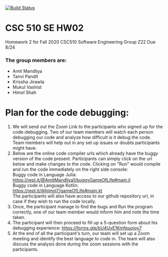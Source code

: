 [![Build Status](https://travis-ci.org/AmitMandliya/gameOfLife.svg?branch=master)](https://travis-ci.org/AmitMandliya/gameOfLife)

# CSC 510 SE HW02
Homework 2 for Fall 2020 CSC510 Software Engineering Group Z22
Due 8/24

### The group members are:
* Amit Mandliya
* Tanvi Pandit
* Krissha Jirawla
* Mukul Vashist
* Himol Shah

# Plan for the code debugging:

1. We will send out the Zoom Link to the participants who signed up for the code-debugging. Two of our team members will watch each person debugging our code and analyze how difficult is it debug the code. Team members will help out in any set up issues or doubts participants might have.
2. Below are the online code compiler urls which already have the buggy version of the code present. Participants can simply click on the url below and make changes to the code. Clicking on "Run" would compile and run the code immediately on the right side console:<br>
Buggy code in Language Julia: https://repl.it/@AmitMandliya1/buggyGameOfLife#main.jl <br>
Buggy code in Language Kotlin: https://repl.it/@himol7/gameOfLife#main.kt <br>
The participants will also have access to our github repository url, in case if they wish to run the code locally.
3. Once, the participant manage to find the bugs and Run the program correctly, one of our team member would inform him and note the time taken.
4. The participant will then proceed to fill up a 5-question form about his debugging experience: https://forms.gle/bU4UvE1Kmfpuojoy7
5. At the end of all the participant's turn, our team will set up a Zoom meeting and identify the best language to code in. The team will also discuss the analysis done during the zoom sessions with the participants.
